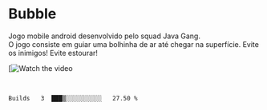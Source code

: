 # Bubble
Jogo mobile android desenvolvido pelo squad Java Gang.
</br>
O jogo consiste em guiar uma bolhinha de ar até chegar na superfície. Evite os inimigos! Evite estourar!
</br>

[![Watch the video](https://youtu.be/T-D1KVIuvjA)

</br>


<!--START_SECTION:waka-->
```text
Builds   3  ███▒░░░░░░░░░░   27.50 % 
```
<!--END_SECTION:waka-->
